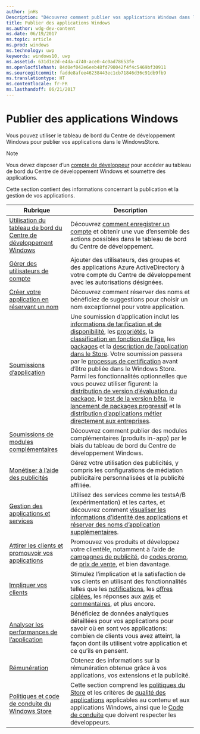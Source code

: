 ```yaml
---
author: jnHs
Description: "Découvrez comment publier vos applications Windows dans le Windows Store."
title: Publier des applications Windows
ms.author: wdg-dev-content
ms.date: 06/19/2017
ms.topic: article
ms.prod: windows
ms.technology: uwp
keywords: windows10, uwp
ms.assetid: 631d1e2d-e4da-4740-ace0-4c0ad78653fe
ms.openlocfilehash: 84d0ef042e6eeb48fd790042f4f4c5469bf30911
ms.sourcegitcommit: fadde8afee46238443ec1cb71846d36c91db9fb9
ms.translationtype: HT
ms.contentlocale: fr-FR
ms.lasthandoff: 06/21/2017
---
```

# <a name="publish-windows-apps"></a>Publier des applications Windows

Vous pouvez utiliser le tableau de bord du Centre de développement Windows pour publier vos applications dans le WindowsStore. 

> [!NOTE]
> Vous devez disposer d’un [compte de développeur](http://go.microsoft.com/fwlink/p/?LinkId=615100) pour accéder au tableau de bord du Centre de développement Windows et soumettre des applications.

Cette section contient des informations concernant la publication et la gestion de vos applications.

| **Rubrique** | **Description** |
|-----------|-----------------|
| [Utilisation du tableau de bord du Centre de développement Windows](using-the-windows-dev-center-dashboard.md) | Découvrez [comment enregistrer un compte](opening-a-developer-account.md) et obtenir une vue d’ensemble des actions possibles dans le tableau de bord du Centre de développement. |
| [Gérer des utilisateurs de compte](manage-account-users.md) | Ajouter des utilisateurs, des groupes et des applications Azure ActiveDirectory à votre compte du Centre de développement avec les autorisations désignées. |
| [Créer votre application en réservant un nom](create-your-app-by-reserving-a-name.md) | Découvrez comment réserver des noms et bénéficiez de suggestions pour choisir un nom exceptionnel pour votre application. |
| [Soumissions d’application](app-submissions.md) | Une soumission d’application inclut les [informations de tarification et de disponibilité](set-app-pricing-and-availability.md), les [propriétés](enter-app-properties.md), la [classification en fonction de l’âge](age-ratings.md), les [packages](upload-app-packages.md) et la [description de l’application dans le Store](create-app-store-listings.md). Votre soumission passera par le [processus de certification](the-app-certification-process.md) avant d’être publiée dans le Windows Store. Parmi les fonctionnalités optionnelles que vous pouvez utiliser figurent: la [distribution de version d’évaluation du package](package-flights.md), le [test de la version bêta](beta-testing-and-targeted-distribution.md), le [lancement de packages progressif](gradual-package-rollout.md) et la [distribution d’applications métier directement aux entreprises](distribute-lob-apps-to-enterprises.md). |
| [Soumissions de modules complémentaires](add-on-submissions.md) | Découvrez comment publier des modules complémentaires (produits in-app) par le biais du tableau de bord du Centre de développement Windows. |
| [Monétiser à l’aide des publicités](monetize-with-ads.md) | Gérez votre utilisation des publicités, y compris les configurations de médiation publicitaire personnalisées et la publicité affiliée. |
| [Gestion des applications et services](app-management-and-services.md) | Utilisez des services comme les testsA/B (expérimentation) et les cartes, et découvrez comment [visualiser les informations d’identité des applications](view-app-identity-details.md) et [réserver des noms d’application supplémentaires](manage-app-names.md). |
| [Attirer les clients et promouvoir vos applications](attract-customers-and-promote-your-apps.md) | Promouvez vos produits et développez votre clientèle, notamment à l’aide de [campagnes de publicité](create-an-ad-campaign-for-your-app.md), de [codes promo](generate-promotional-codes.md), de [prix de vente](put-apps-and-add-ons-on-sale.md), et bien davantage. |
| [Impliquer vos clients](engage-with-your-customers.md) | Stimulez l’implication et la satisfaction de vos clients en utilisant des fonctionnalités telles que les [notifications](send-push-notifications-to-your-apps-customers.md), les [offres ciblées](use-targeted-offers-to-maximize-engagement-and-conversions.md), les réponses aux [avis](respond-to-customer-reviews.md) et [commentaires](respond-to-customer-feedback.md), et plus encore. 
| [Analyser les performances de l’application](analytics.md) | Bénéficiez de données analytiques détaillées pour vos applications pour savoir où en sont vos applications: combien de clients vous avez atteint, la façon dont ils utilisent votre application et ce qu’ils en pensent.|
| [Rémunération](getting-paid-apps.md) | Obtenez des informations sur la rémunération obtenue grâce à vos applications, vos extensions et la publicité. |
| [Politiques et code de conduite du Windows Store](https://msdn.microsoft.com/library/windows/apps/dn764939.aspx) | Cette section comprend les [politiques du Store](https://msdn.microsoft.com/library/windows/apps/dn764944.aspx) et les critères de [qualité des applications](https://msdn.microsoft.com/library/windows/apps/mt652261.aspx) applicables au contenu et aux applications Windows, ainsi que le [Code de conduite](https://msdn.microsoft.com/library/windows/apps/dn764941.aspx) que doivent respecter les développeurs. |
 
